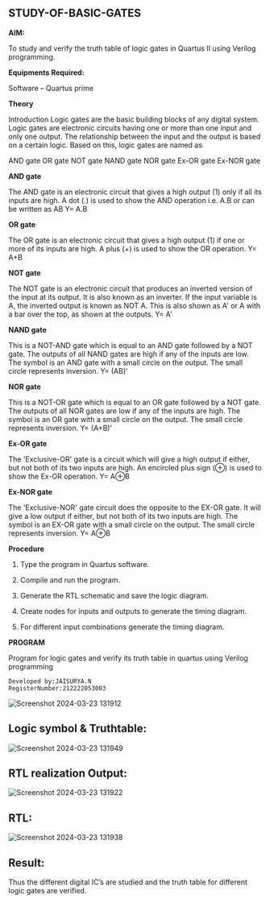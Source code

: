 ## STUDY-OF-BASIC-GATES

**AIM:** 

To study and verify the truth table of logic gates in Quartus II using Verilog programming.

**Equipments Required:**

Software – Quartus prime 

**Theory**

Introduction Logic gates are the basic building blocks of any digital system. Logic gates are electronic circuits having one or more than one input and only one output. The relationship between the input and the output is based on a certain logic. Based on this, logic gates are named as

AND gate OR gate NOT gate NAND gate NOR gate Ex-OR gate Ex-NOR gate

**AND gate**

The AND gate is an electronic circuit that gives a high output (1) only if all its inputs are high. A dot (.) is used to show the AND operation i.e. A.B or can be written as AB
Y= A.B

**OR gate** 

The OR gate is an electronic circuit that gives a high output (1) if one or more of its inputs are high. A plus (+) is used to show the OR operation.
Y= A+B

**NOT gate**

The NOT gate is an electronic circuit that produces an inverted version of the input at its output. It is also known as an inverter. If the input variable is A, the inverted output is known as NOT A. This is also shown as A' or A with a bar over the top, as shown at the outputs.
Y= A'

**NAND gate**

This is a NOT-AND gate which is equal to an AND gate followed by a NOT gate. The outputs of all NAND gates are high if any of the inputs are low. The symbol is an AND gate with a small circle on the output. The small circle represents inversion.
Y= (AB)’

**NOR gate**

This is a NOT-OR gate which is equal to an OR gate followed by a NOT gate. The outputs of all NOR gates are low if any of the inputs are high. The symbol is an OR gate with a small circle on the output. The small circle represents inversion.
Y= (A+B)’

**Ex-OR gate**

The 'Exclusive-OR' gate is a circuit which will give a high output if either, but not both of its two inputs are high. An encircled plus sign (⊕) is used to show the Ex-OR operation.
Y= A⊕B

**Ex-NOR gate**

The 'Exclusive-NOR' gate circuit does the opposite to the EX-OR gate. It will give a low output if either, but not both of its two inputs are high. The symbol is an EX-OR gate with a small circle on the output. The small circle represents inversion.
Y= A⊕B

**Procedure** 

1.	Type the program in Quartus software.

2.	Compile and run the program.

3.	Generate the RTL schematic and save the logic diagram.

4.	Create nodes for inputs and outputs to generate the timing diagram.

5.	For different input combinations generate the timing diagram.


**PROGRAM**

Program for logic gates and verify its truth table in quartus using Verilog programming
```
Developed by:JAISURYA.N
RegisterNumber:212222053003
```
![Screenshot 2024-03-23 131912](https://github.com/Aadithya2201/study-of-basic-gates/assets/145917810/b8e6d98e-0ba5-48d1-923b-d20dd3b1fab1)

## Logic symbol & Truthtable:
![Screenshot 2024-03-23 131949](https://github.com/Aadithya2201/study-of-basic-gates/assets/145917810/c3bba724-6313-472a-a094-dfbfb0b6e484)

## RTL realization Output:
![Screenshot 2024-03-23 131922](https://github.com/Aadithya2201/study-of-basic-gates/assets/145917810/a735d5a9-e163-41f1-8f19-6ffbc6395e68)

## RTL:
![Screenshot 2024-03-23 131938](https://github.com/Aadithya2201/study-of-basic-gates/assets/145917810/7a60e924-8e48-409f-af29-d3a832fe23f7)

## Result:
Thus the different digital IC’s are studied and the truth table for different logic gates are verified.
